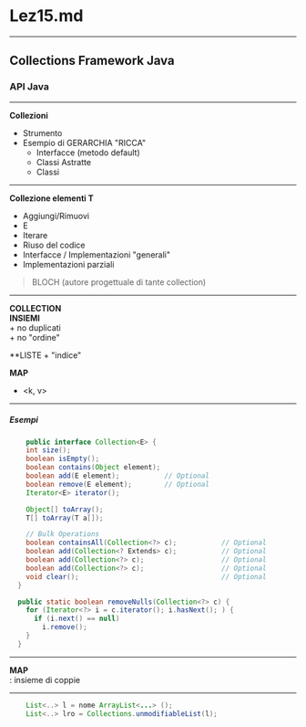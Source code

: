 # Lez15.md

---

## Collections Framework Java  

### API Java 

--- 

**Collezioni**  

+ Strumento  
+ Esempio di GERARCHIA "RICCA"  
  + Interfacce (metodo default)  
  + Classi Astratte  
  + Classi  

---

**Collezione elementi T**

  + Aggiungi/Rimuovi  
  + E  
  + Iterare  
  + Riuso del codice  
  + Interfacce / Implementazioni "generali"  
  + Implementazioni parziali  

> BLOCH (autore progettuale di tante collection)  

---

**COLLECTION**  
  **INSIEMI**  
    + no duplicati  
    + no "ordine"  

  **LISTE
    + "indice"  

**MAP**
  + <k, v>  
	
---

##### Esempi


``` java
	public interface Collection<E> {
    int size();
    boolean isEmpty();
    boolean contains(Object element);
    boolean add(E element);           // Optional
    boolean remove(E element);        // Optional
    Iterator<E> iterator();

    Object[] toArray();
    T[] toArray(T a[]);

    // Bulk Operations
    boolean containsAll(Collection<?> c);           // Optional
    boolean add(Collection<? Extends> c);           // Optional
    boolean add(Collection<?> c);                   // Optional
    boolean add(Collection<?> c);                   // Optional
    void clear();                                   // Optional
  }

  public static boolean removeNulls(Collection<?> c) {
    for (Iterator<?> i = c.iterator(); i.hasNext(); ) {
      if (i.next() == null)
        i.remove();
    }
  }
```

---

**MAP**   
: insieme di coppie  

---

```java
	List<..> l = nome ArrayList<...> ();
	List<..> lro = Collections.unmodifiableList(l);
```

